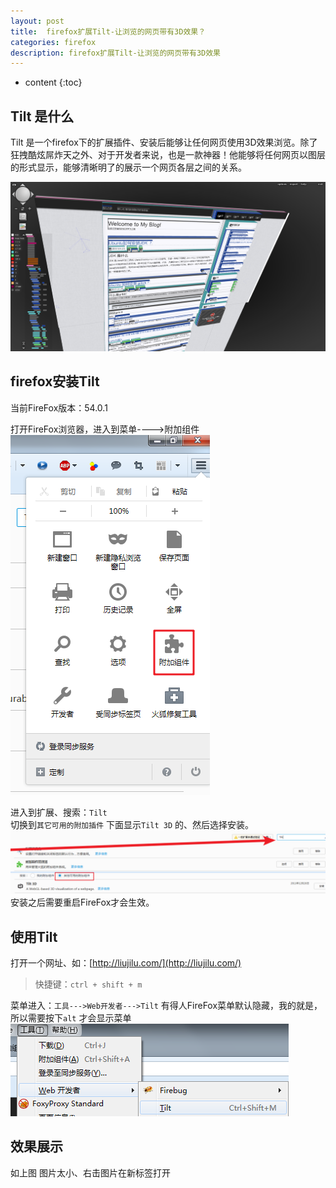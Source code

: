 ```yaml
---
layout: post
title:  firefox扩展Tilt-让浏览的网页带有3D效果？
categories: firefox
description: firefox扩展Tilt-让浏览的网页带有3D效果
---
```


* content
{:toc}


## Tilt 是什么
Tilt 是一个firefox下的扩展插件、安装后能够让任何网页使用3D效果浏览。除了狂拽酷炫屌炸天之外、对于开发者来说，也是一款神器！他能够将任何网页以图层的形式显示，能够清晰明了的展示一个网页各层之间的关系。
<!--more-->
![效果展示](/images/2017-07-29/page.png)
## firefox安装Tilt 
当前FireFox版本：54.0.1

打开FireFox浏览器，进入到菜单---->附加组件
![附加组件](/images/2017-07-29/01.png)

进入到扩展、搜索：`Tilt`  
切换到`其它可用的附加插件`  下面显示`Tilt 3D`  的、然后选择安装。
![Tilt 3D](/images/2017-07-29/02.png)
安装之后需要重启FireFox才会生效。


## 使用Tilt
打开一个网址、如：[http://liujilu.com/](http://liujilu.com/)
> 快捷键：`ctrl + shift + m` 

菜单进入：`工具--->Web开发者--->Tilt` 
有得人FireFox菜单默认隐藏，我的就是，所以需要按下`alt` 才会显示菜单
![Tilt 3D](/images/2017-07-29/03.png)

## 效果展示
如上图
图片太小、右击图片在新标签打开


